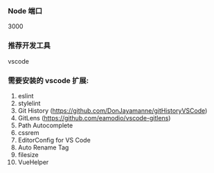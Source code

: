### Node 端口

3000

### 推荐开发工具

vscode

### 需要安装的 vscode 扩展:

1. eslint
2. stylelint
3. Git History (https://github.com/DonJayamanne/gitHistoryVSCode)
4. GitLens (https://github.com/eamodio/vscode-gitlens)
5. Path Autocomplete
6. cssrem
7. EditorConfig for VS Code
8. Auto Rename Tag
9. filesize
10. VueHelper
